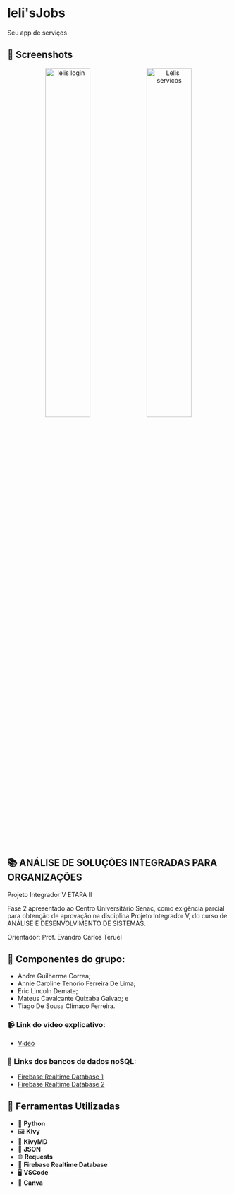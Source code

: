 # leli'sJobs
Seu app de serviços

## 📱 Screenshots
<div align="center">
  <img src="https://github.com/AndreGuilhermeCorrea/leli-sJobs/assets/105138998/d1dc98ba-2044-4211-8623-b563f6d29e78" alt="lelis login" width="45%">
  <img src="https://github.com/AndreGuilhermeCorrea/leli-sJobs/assets/105138998/736bad9c-42a7-4890-be54-dfc119eec9e0" alt="Lelis servicos" width="45%">
</div>

## 📚 ANÁLISE DE SOLUÇÕES INTEGRADAS PARA ORGANIZAÇÕES
Projeto Integrador V
ETAPA II

Fase 2 apresentado ao Centro Universitário Senac, como exigência parcial para obtenção de aprovação na disciplina Projeto Integrador V, do curso de ANÁLISE E DESENVOLVIMENTO DE SISTEMAS.

Orientador: Prof. Evandro Carlos Teruel

## 👥 Componentes do grupo:

- Andre Guilherme Correa;
- Annie Caroline Tenorio Ferreira De Lima;
- Eric Lincoln Demate;
- Mateus Cavalcante Quixaba Galvao; e
- Tiago De Sousa Climaco Ferreira.


### 📹 Link do vídeo explicativo:
- [Video](https://youtu.be/UWSz7Pw5ffw)

### 🔗 Links dos bancos de dados noSQL:
- [Firebase Realtime Database 1](https://lelisjobschatdb-default-rtdb.firebaseio.com/)
- [Firebase Realtime Database 2](https://lelisbase-default-rtdb.firebaseio.com/)

## 🔨 Ferramentas Utilizadas

- 🐍 **Python**
- 🖼️ **Kivy**
- 📱 **KivyMD**
- 📄 **JSON**
- 🌐 **Requests**
- 💾 **Firebase Realtime Database**
- 🖥️ **VSCode**
- 🎨 **Canva**
